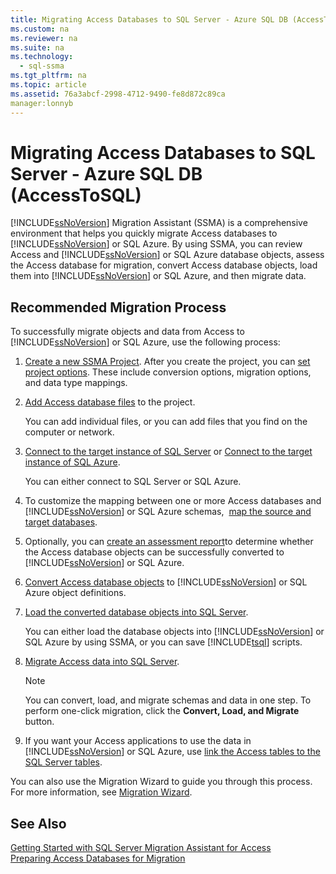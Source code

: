 ```yaml
---
title: Migrating Access Databases to SQL Server - Azure SQL DB (AccessToSQL)
ms.custom: na
ms.reviewer: na
ms.suite: na
ms.technology: 
  - sql-ssma
ms.tgt_pltfrm: na
ms.topic: article
ms.assetid: 76a3abcf-2998-4712-9490-fe8d872c89ca
manager:lonnyb
---
```

# Migrating Access Databases to SQL Server - Azure SQL DB (AccessToSQL)
[!INCLUDE[ssNoVersion](../content/includes/ssNoVersion_md.md)] Migration Assistant (SSMA) is a comprehensive environment that helps you quickly migrate Access databases to [!INCLUDE[ssNoVersion](../content/includes/ssNoVersion_md.md)] or SQL Azure. By using SSMA, you can review Access and [!INCLUDE[ssNoVersion](../content/includes/ssNoVersion_md.md)] or SQL Azure database objects, assess the Access database for migration, convert Access database objects, load them into [!INCLUDE[ssNoVersion](../content/includes/ssNoVersion_md.md)] or SQL Azure, and then migrate data.  
  
## Recommended Migration Process  
To successfully migrate objects and data from Access to [!INCLUDE[ssNoVersion](../content/includes/ssNoVersion_md.md)] or SQL Azure, use the following process:  
  
1.  [Create a new SSMA Project](assetId:///f2d1f0b0-5394-4adb-b3f3-abd71eb68ca7). After you create the project, you can [set project options](assetId:///0a7304df-2f35-4453-96ef-7ac83dea1167). These include conversion options, migration options, and data type mappings.  
  
2.  [Add Access database files](assetId:///e944c740-4c8a-4bc1-b0ed-be57bc06dced) to the project.  
  
    You can add individual files, or you can add files that you find on the computer or network.  
  
3.  [Connect to the target instance of SQL Server](assetId:///f84cf007-ddf1-4396-a07c-3e0729abc769) or [Connect to the target instance of SQL Azure](assetId:///1ba0d113-dc05-4431-8689-e14a8821bafd).  
  
    You can either connect to SQL Server or SQL Azure.  
  
4.  To customize the mapping between one or more Access databases and [!INCLUDE[ssNoVersion](../content/includes/ssNoVersion_md.md)] or SQL Azure schemas,  [map the source and target databases](assetId:///69bee937-7b2c-49ee-8866-7518c683fad4).  
  
5.  Optionally, you can [create an assessment report](assetId:///8b9e23d6-da62-437a-8c05-8ad2628b9441)to determine whether the Access database objects can be successfully converted to [!INCLUDE[ssNoVersion](../content/includes/ssNoVersion_md.md)] or SQL Azure.  
  
6.  [Convert Access database objects](assetId:///e0ef67bf-80a6-4e6c-a82d-5d46e0623c6c) to [!INCLUDE[ssNoVersion](../content/includes/ssNoVersion_md.md)] or SQL Azure object definitions.  
  
7.  [Load the converted database objects into SQL Server](assetId:///4e854eee-b10c-4f0b-9d9e-d92416e6f2ba).  
  
    You can either load the database objects into [!INCLUDE[ssNoVersion](../content/includes/ssNoVersion_md.md)] or SQL Azure by using SSMA, or you can save [!INCLUDE[tsql](../content/includes/tsql_md.md)] scripts.  
  
8.  [Migrate Access data into SQL Server](assetId:///f3b18af7-1af0-499d-a00d-a0af94895625).  
  
    > [!NOTE]  
    > You can convert, load, and migrate schemas and data in one step. To perform one\-click migration, click the **Convert, Load, and Migrate** button.  
  
9. If you want your Access applications to use the data in [!INCLUDE[ssNoVersion](../content/includes/ssNoVersion_md.md)] or SQL Azure, use [link the Access tables to the SQL Server tables](assetId:///82374ad2-7737-4164-a489-13261ba393d4).  
  
You can also use the Migration Wizard to guide you through this process. For more information, see [Migration Wizard](assetId:///5bab5914-b2ae-4795-8cf5-83e42d64bef2).  
  
## See Also  
[Getting Started with SQL Server Migration Assistant for Access](assetId:///462a731f-08f1-44e1-9eeb-4deac6d2f6c5)  
[Preparing Access Databases for Migration](assetId:///9b80a9e0-08e7-4b4d-b5ec-cc998d3f5114)  
  
